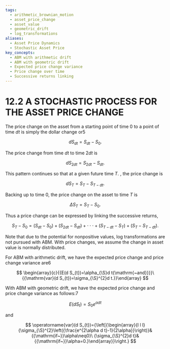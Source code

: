```yaml
---
tags:
  - arithmetic_brownian_motion
  - asset_price_change
  - asset_value
  - geometric_drift
  - log_transformations
aliases:
  - Asset Price Dynamics
  - Stochastic Asset Price
key_concepts:
  - ABM with arithmetic drift
  - ABM with geometric drift
  - Expected price change variance
  - Price change over time
  - Successive returns linking
---
```


# 12.2 A STOCHASTIC PROCESS FOR THE ASSET PRICE CHANGE

The price change on the asset from a starting point of time 0 to a point of time $d t$ is simply the dollar change or5

$$
d S_{d t}=S_{d t}-S_{0}.
$$

The price change from time $d t$ to time $2d t$ is

$$
d S_{2d t}=S_{2d t}-S_{d t}.
$$

This pattern continues so that at a given future time $T.$ , the price change is

$$
d S_{T}=S_{T}-S_{T-d t}.
$$

Backing up to time 0, the price change on the asset to time $T$ is

$$
\Delta S_{T}=S_{T}-S_{0}.
$$

Thus a price change can be expressed by linking the successive returns,

$$
S_{T}-S_{0}=(S_{d t}-S_{0})+(S_{2d t}-S_{d t})+\cdot\cdot\cdot+(S_{T-d t}-S_{T})+(S_{T}-S_{T-d t}).
$$

Note that due to the potential for nonpositive values, log transformations are not pursued with ABM. With price changes, we assume the change in asset value is normally distributed.

For ABM with arithmetic drift, we have the expected price change and price change variance are6

$$
\begin{array}{c}{{E(d S_{t})=\alpha_{\S}d t{\mathrm{~and}}}}\ {{\mathrm{var}(d S_{t})=\sigma_{\S}^{2}d t.}}\end{array}
$$

With ABM with geometric drift, we have the expected price change and price change variance as follows:7

$$
E(d S_{t})=S_{0}e^{\alpha d t}
$$

and

$$
\operatorname{var}(d S_{t})={\left[{\begin{array}{l l l}{\sigma_{\S}^{2}\left({\frac{e^{2\alpha d t}-1}{2\alpha}}\right)}&{{\mathrm{if~}}\alpha\neq0}\ {\sigma_{\S}^{2}d t}&{{\mathrm{if~}}\alpha=0.}\end{array}}\right.}
$$
